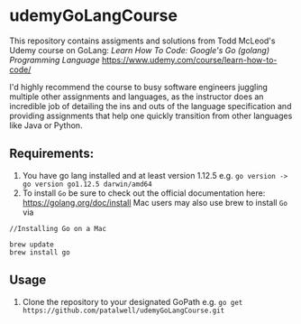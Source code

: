 # udemyGoLangCourse

This repository contains assigments and solutions from Todd McLeod's Udemy course on GoLang: 
<i>Learn How To Code: Google's Go (golang) Programming Language </i> https://www.udemy.com/course/learn-how-to-code/

I'd highly recommend the course to busy software engineers juggling multiple other assignments and languages, as the instructor does an incredible job of detailing the ins and outs of the language specification and providing assignments that help one quickly transition from other languages like Java or Python. 

## Requirements:

1. You have go lang installed and at least version 1.12.5
e.g. `go version -> go version go1.12.5 darwin/amd64`
2. To install `Go` be sure to check out the official documentation here: https://golang.org/doc/install
Mac users may also use brew to install `Go` via 
```
//Installing Go on a Mac

brew update
brew install go
```

## Usage
1. Clone the repository to your designated GoPath e.g. `go get https://github.com/patalwell/udemyGoLangCourse.git`